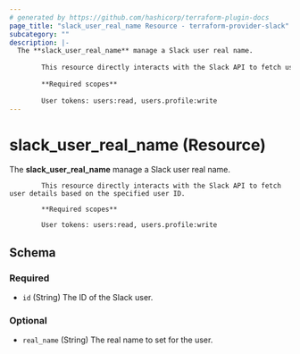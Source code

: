 ```yaml
---
# generated by https://github.com/hashicorp/terraform-plugin-docs
page_title: "slack_user_real_name Resource - terraform-provider-slack"
subcategory: ""
description: |-
  The **slack_user_real_name** manage a Slack user real name.
  
  		This resource directly interacts with the Slack API to fetch user details based on the specified user ID.
  
  		**Required scopes**
  
  		User tokens: users:read, users.profile:write
---
```


# slack_user_real_name (Resource)

The **slack_user_real_name** manage a Slack user real name.

			This resource directly interacts with the Slack API to fetch user details based on the specified user ID.

			**Required scopes**

			User tokens: users:read, users.profile:write



<!-- schema generated by tfplugindocs -->
## Schema

### Required

- `id` (String) The ID of the Slack user.

### Optional

- `real_name` (String) The real name to set for the user.
